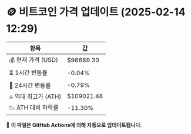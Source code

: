 # 🪙 비트코인 가격 업데이트 (2025-02-14 12:29)

| 항목                | 값 |
|--------------------|----------------|
| 💰 현재 가격 (USD) | $96689.30 |
| ⏳ 1시간 변동률    | -0.04% |
| 📆 24시간 변동률   | -0.79% |
| 🔝 역대 최고가 (ATH) | $109021.48 |
| 📉 ATH 대비 하락률 | -11.30% |

🔄 **이 파일은 GitHub Actions에 의해 자동으로 업데이트됩니다.**
